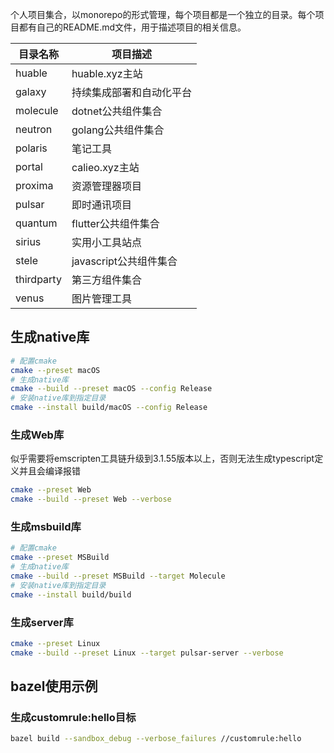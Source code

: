 个人项目集合，以monorepo的形式管理，每个项目都是一个独立的目录。每个项目都有自己的README.md文件，用于描述项目的相关信息。

| 目录名称 | 项目描述 |
| ------ | ------ |
| huable | huable.xyz主站 |
| galaxy | 持续集成部署和自动化平台 | 
| molecule | dotnet公共组件集合 |
| neutron | golang公共组件集合 |
| polaris | 笔记工具 |
| portal | calieo.xyz主站 |
| proxima | 资源管理器项目 |
| pulsar | 即时通讯项目 |
| quantum | flutter公共组件集合 |
| sirius | 实用小工具站点 |
| stele | javascript公共组件集合 |
| thirdparty | 第三方组件集合 |
| venus | 图片管理工具 |


## 生成native库

```bash
# 配置cmake
cmake --preset macOS
# 生成native库
cmake --build --preset macOS --config Release
# 安装native库到指定目录
cmake --install build/macOS --config Release
```

### 生成Web库

似乎需要将emscripten工具链升级到3.1.55版本以上，否则无法生成typescript定义并且会编译报错
```bash
cmake --preset Web
cmake --build --preset Web --verbose
```

### 生成msbuild库

```bash
# 配置cmake
cmake --preset MSBuild
# 生成native库
cmake --build --preset MSBuild --target Molecule
# 安装native库到指定目录
cmake --install build/build
```

### 生成server库

```bash
cmake --preset Linux
cmake --build --preset Linux --target pulsar-server --verbose
```

## bazel使用示例

### 生成customrule:hello目标

```bash
bazel build --sandbox_debug --verbose_failures //customrule:hello
```